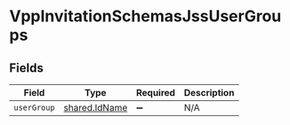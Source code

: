 # VppInvitationSchemasJssUserGroups


## Fields

| Field                                                 | Type                                                  | Required                                              | Description                                           |
| ----------------------------------------------------- | ----------------------------------------------------- | ----------------------------------------------------- | ----------------------------------------------------- |
| `userGroup`                                           | [shared.IdName](../../../sdk/models/shared/idname.md) | :heavy_minus_sign:                                    | N/A                                                   |